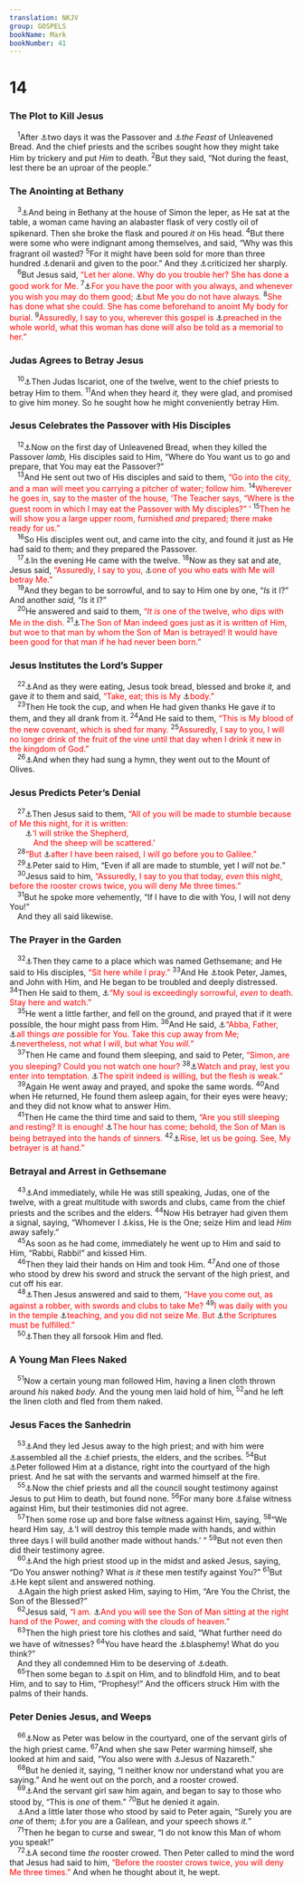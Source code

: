 ```yaml
---
translation: NKJV
group: GOSPELS
bookName: Mark 
bookNumber: 41
---
```


<div class="title"><h1>14</h1><h3>The Plot to Kill Jesus</h3></div>
<span class="verse mac_14_1"> <sup>1</sup>After <a data-toggle="tooltip" data-placement="bottom" title="Matt. 26:2–5; Luke 22:1, 2; John 11:55; 13:1">⚓</a>two days it was the Passover and <a data-toggle="tooltip" data-placement="bottom" title="Ex. 12:1–27; Mark 14:12">⚓</a><i>the</i> <i>Feast</i> of Unleavened Bread. And the chief priests and the scribes sought how they might take Him by trickery and put <i>Him</i> to death. </span>
<span class="verse mac_14_2"><sup>2</sup>But they said, “Not during the feast, lest there be an uproar of the people.”<br/></span>
<div class="title"><h3>The Anointing at Bethany</h3></div>
<span class="verse mac_14_3"> <sup>3</sup><a data-toggle="tooltip" data-placement="bottom" title="Matt. 26:6; Luke 7:37; John 12:1, 3">⚓</a>And being in Bethany at the house of Simon the leper, as He sat at the table, a woman came having an alabaster flask of very costly oil of spikenard. Then she broke the flask and poured <i>it</i> on His head. </span>
<span class="verse mac_14_4"><sup>4</sup>But there were some who were indignant among themselves, and said, “Why was this fragrant oil wasted? </span>
<span class="verse mac_14_5"><sup>5</sup>For it might have been sold for more than three hundred <a data-toggle="tooltip" data-placement="bottom" title="Matt. 18:28; Mark 12:15">⚓</a>denarii and given to the poor.” And they <a data-toggle="tooltip" data-placement="bottom" title="Matt. 20:11; John 6:61">⚓</a>criticized her sharply.<br/></span>
<span class="verse mac_14_6"> <sup>6</sup>But Jesus said, <font color="red">“Let her alone. Why do you trouble her? She has done a good work for Me.</font></span>
<span class="verse mac_14_7"><sup>7</sup><a data-toggle="tooltip" data-placement="bottom" title="Deut. 15:11; Matt. 26:11; John 12:8">⚓</a><font color="red">For you have the poor with you always, and whenever you wish you may do them good; </font><a data-toggle="tooltip" data-placement="bottom" title="(John 7:33; 8:21; 14:2, 12; 16:10, 17, 28)">⚓</a><font color="red">but Me you do not have always.</font></span>
<span class="verse mac_14_8"><sup>8</sup><font color="red">She has done what she could. She has come beforehand to anoint My body for burial.</font></span>
<span class="verse mac_14_9"><sup>9</sup><font color="red">Assuredly, I say to you, wherever this gospel is </font><a data-toggle="tooltip" data-placement="bottom" title="Matt. 28:19, 20; Mark 16:15; Luke 24:47">⚓</a><font color="red">preached in the whole world, what this woman has done will also be told as a memorial to her.”</font><br/></span>
<div class="title"><h3>Judas Agrees to Betray Jesus</h3></div>
<span class="verse mac_14_10"> <sup>10</sup><a data-toggle="tooltip" data-placement="bottom" title="Ps. 41:9; 55:12–14; Matt. 10:2–4">⚓</a>Then Judas Iscariot, one of the twelve, went to the chief priests to betray Him to them. </span>
<span class="verse mac_14_11"><sup>11</sup>And when they heard <i>it,</i> they were glad, and promised to give him money. So he sought how he might conveniently betray Him.<br/></span>
<div class="title"><h3>Jesus Celebrates the Passover with His Disciples</h3></div>
<span class="verse mac_14_12"> <sup>12</sup><a data-toggle="tooltip" data-placement="bottom" title="Ex. 12:8; Matt. 26:17–19; Luke 22:7–13">⚓</a>Now on the first day of Unleavened Bread, when they killed the Passover <i>lamb,</i> His disciples said to Him, “Where do You want us to go and prepare, that You may eat the Passover?”<br/></span>
<span class="verse mac_14_13"> <sup>13</sup>And He sent out two of His disciples and said to them, <font color="red">“Go into the city, and a man will meet you carrying a pitcher of water; follow him.</font></span>
<span class="verse mac_14_14"><sup>14</sup><font color="red">Wherever he goes in, say to the master of the house, ‘The Teacher says, “Where is the guest room in which I may eat the Passover with My disciples?” ’</font></span>
<span class="verse mac_14_15"><sup>15</sup><font color="red">Then he will show you a large upper room, furnished <i>and</i> prepared; there make ready for us.”</font><br/></span>
<span class="verse mac_14_16"> <sup>16</sup>So His disciples went out, and came into the city, and found it just as He had said to them; and they prepared the Passover.<br/></span>
<span class="verse mac_14_17"> <sup>17</sup><a data-toggle="tooltip" data-placement="bottom" title="Matt. 26:20–24; Luke 22:14, 21–23">⚓</a>In the evening He came with the twelve. </span>
<span class="verse mac_14_18"><sup>18</sup>Now as they sat and ate, Jesus said, <font color="red">“Assuredly, I say to you, </font><a data-toggle="tooltip" data-placement="bottom" title="Ps. 41:9; Matt. 26:46; Mark 14:42; John 6:70, 71; 13:18">⚓</a><font color="red">one of you who eats with Me will betray Me.”</font><br/></span>
<span class="verse mac_14_19"> <sup>19</sup>And they began to be sorrowful, and to say to Him one by one, “<i>Is</i> it I?” And another <i>said,</i> “<i>Is</i> it I?”<br/></span>
<span class="verse mac_14_20"> <sup>20</sup>He answered and said to them, <font color="red">“<i>It is</i> one of the twelve, who dips with Me in the dish.</font></span>
<span class="verse mac_14_21"><sup>21</sup><a data-toggle="tooltip" data-placement="bottom" title="Matt. 26:24; Luke 22:22; Acts 1:16–20">⚓</a><font color="red">The Son of Man indeed goes just as it is written of Him, but woe to that man by whom the Son of Man is betrayed! It would have been good for that man if he had never been born.”</font><br/></span>
<div class="title"><h3>Jesus Institutes the Lord’s Supper</h3></div>
<span class="verse mac_14_22"> <sup>22</sup><a data-toggle="tooltip" data-placement="bottom" title="Matt. 26:26–29; Luke 22:17–20; 1 Cor. 11:23–25">⚓</a>And as they were eating, Jesus took bread, blessed and broke <i>it,</i> and gave <i>it</i> to them and said, <font color="red">“Take, eat; this is My </font><a data-toggle="tooltip" data-placement="bottom" title="(1 Pet. 2:24)">⚓</a><font color="red">body.”</font><br/></span>
<span class="verse mac_14_23"> <sup>23</sup>Then He took the cup, and when He had given thanks He gave <i>it</i> to them, and they all drank from it. </span>
<span class="verse mac_14_24"><sup>24</sup>And He said to them, <font color="red">“This is My blood of the new covenant, which is shed for many.</font></span>
<span class="verse mac_14_25"><sup>25</sup><font color="red">Assuredly, I say to you, I will no longer drink of the fruit of the vine until that day when I drink it new in the kingdom of God.”</font><br/></span>
<span class="verse mac_14_26"> <sup>26</sup><a data-toggle="tooltip" data-placement="bottom" title="Matt. 26:30">⚓</a>And when they had sung a hymn, they went out to the Mount of Olives.<br/></span>
<div class="title"><h3>Jesus Predicts Peter’s Denial</h3></div>
<span class="verse mac_14_27"> <sup>27</sup><a data-toggle="tooltip" data-placement="bottom" title="Matt. 26:31–35; Mark 14:50; John 16:32">⚓</a>Then Jesus said to them, <font color="red">“All of you will be made to stumble because of Me this night, for it is written:</font><br/>  <a data-toggle="tooltip" data-placement="bottom" title="(Is. 53:5, 10); Zech. 13:7">⚓</a><font color="red">‘I will strike the Shepherd,</font><br/>   <font color="red">And the sheep will be scattered.’</font><br/></span>
<span class="verse mac_14_28"> <sup>28</sup><font color="red">“But </font><a data-toggle="tooltip" data-placement="bottom" title="Matt. 28:16; Mark 16:7; John 21:1">⚓</a><font color="red">after I have been raised, I will go before you to Galilee.”</font><br/></span>
<span class="verse mac_14_29"> <sup>29</sup><a data-toggle="tooltip" data-placement="bottom" title="Matt. 26:33, 34; Luke 22:33, 34; John 13:37, 38">⚓</a>Peter said to Him, “Even if all are made to stumble, yet I <i>will</i> not <i>be.</i>”<br/></span>
<span class="verse mac_14_30"> <sup>30</sup>Jesus said to him, <font color="red">“Assuredly, I say to you that today, <i>even</i> this night, before the rooster crows twice, you will deny Me three times.”</font><br/></span>
<span class="verse mac_14_31"> <sup>31</sup>But he spoke more vehemently, “If I have to die with You, I will not deny You!”<br/> And they all said likewise.<br/></span>
<div class="title"><h3>The Prayer in the Garden</h3></div>
<span class="verse mac_14_32"> <sup>32</sup><a data-toggle="tooltip" data-placement="bottom" title="Matt. 26:36–46; Luke 22:40–46; John 18:1">⚓</a>Then they came to a place which was named Gethsemane; and He said to His disciples, <font color="red">“Sit here while I pray.”</font></span>
<span class="verse mac_14_33"><sup>33</sup>And He <a data-toggle="tooltip" data-placement="bottom" title="Mark 5:37; 9:2; 13:3">⚓</a>took Peter, James, and John with Him, and He began to be troubled and deeply distressed. </span>
<span class="verse mac_14_34"><sup>34</sup>Then He said to them, <a data-toggle="tooltip" data-placement="bottom" title="Is. 53:3, 4; Matt. 26:38; John 12:27">⚓</a><font color="red">“My soul is exceedingly sorrowful, <i>even</i> to death. Stay here and watch.”</font><br/></span>
<span class="verse mac_14_35"> <sup>35</sup>He went a little farther, and fell on the ground, and prayed that if it were possible, the hour might pass from Him. </span>
<span class="verse mac_14_36"><sup>36</sup>And He said, <a data-toggle="tooltip" data-placement="bottom" title="Rom. 8:15; Gal. 4:6">⚓</a><font color="red">“Abba, Father, </font><a data-toggle="tooltip" data-placement="bottom" title="(Heb. 5:7)">⚓</a><font color="red">all things <i>are</i> possible for You. Take this cup away from Me; </font><a data-toggle="tooltip" data-placement="bottom" title="Is. 50:5; John 5:30; 6:38">⚓</a><font color="red">nevertheless, not what I will, but what You <i>will.</i>”</font><br/></span>
<span class="verse mac_14_37"> <sup>37</sup>Then He came and found them sleeping, and said to Peter, <font color="red">“Simon, are you sleeping? Could you not watch one hour?</font></span>
<span class="verse mac_14_38"><sup>38</sup><a data-toggle="tooltip" data-placement="bottom" title="Luke 21:36">⚓</a><font color="red">Watch and pray, lest you enter into temptation. </font><a data-toggle="tooltip" data-placement="bottom" title="(Rom. 7:18, 21–24; Gal. 5:17)">⚓</a><font color="red">The spirit indeed <i>is</i> willing, but the flesh <i>is</i> weak.”</font><br/></span>
<span class="verse mac_14_39"> <sup>39</sup>Again He went away and prayed, and spoke the same words. </span>
<span class="verse mac_14_40"><sup>40</sup>And when He returned, He found them asleep again, for their eyes were heavy; and they did not know what to answer Him.<br/></span>
<span class="verse mac_14_41"> <sup>41</sup>Then He came the third time and said to them, <font color="red">“Are you still sleeping and resting? It is enough! </font><a data-toggle="tooltip" data-placement="bottom" title="John 13:1; 17:1">⚓</a><font color="red">The hour has come; behold, the Son of Man is being betrayed into the hands of sinners.</font></span>
<span class="verse mac_14_42"><sup>42</sup><a data-toggle="tooltip" data-placement="bottom" title="Matt. 26:46; Mark 14:18; Luke 9:44; John 13:21; 18:1, 2">⚓</a><font color="red">Rise, let us be going. See, My betrayer is at hand.”</font><br/></span>
<div class="title"><h3>Betrayal and Arrest in Gethsemane</h3></div>
<span class="verse mac_14_43"> <sup>43</sup><a data-toggle="tooltip" data-placement="bottom" title="Ps. 3:1; Matt. 26:47–56; Luke 22:47–53; John 18:3–11">⚓</a>And immediately, while He was still speaking, Judas, one of the twelve, with a great multitude with swords and clubs, came from the chief priests and the scribes and the elders. </span>
<span class="verse mac_14_44"><sup>44</sup>Now His betrayer had given them a signal, saying, “Whomever I <a data-toggle="tooltip" data-placement="bottom" title="(Prov. 27:6)">⚓</a>kiss, He is the One; seize Him and lead <i>Him</i> away safely.”<br/></span>
<span class="verse mac_14_45"> <sup>45</sup>As soon as he had come, immediately he went up to Him and said to Him, “Rabbi, Rabbi!” and kissed Him.<br/></span>
<span class="verse mac_14_46"> <sup>46</sup>Then they laid their hands on Him and took Him. </span>
<span class="verse mac_14_47"><sup>47</sup>And one of those who stood by drew his sword and struck the servant of the high priest, and cut off his ear.<br/></span>
<span class="verse mac_14_48"> <sup>48</sup><a data-toggle="tooltip" data-placement="bottom" title="Matt. 26:55; Luke 22:52">⚓</a>Then Jesus answered and said to them, <font color="red">“Have you come out, as against a robber, with swords and clubs to take Me?</font></span>
<span class="verse mac_14_49"><sup>49</sup><font color="red">I was daily with you in the temple </font><a data-toggle="tooltip" data-placement="bottom" title="Matt. 21:23">⚓</a><font color="red">teaching, and you did not seize Me. But </font><a data-toggle="tooltip" data-placement="bottom" title="Ps. 22:6; Is. 53:7; Luke 22:37; 24:44">⚓</a><font color="red">the Scriptures must be fulfilled.”</font><br/></span>
<span class="verse mac_14_50"> <sup>50</sup><a data-toggle="tooltip" data-placement="bottom" title="Ps. 88:8; Zech. 13:7; Matt. 26:31; Mark 14:27">⚓</a>Then they all forsook Him and fled.<br/></span>
<div class="title"><h3>A Young Man Flees Naked</h3></div>
<span class="verse mac_14_51"> <sup>51</sup>Now a certain young man followed Him, having a linen cloth thrown around <i>his</i> naked <i>body.</i> And the young men laid hold of him, </span>
<span class="verse mac_14_52"><sup>52</sup>and he left the linen cloth and fled from them naked.<br/></span>
<div class="title"><h3>Jesus Faces the Sanhedrin</h3></div>
<span class="verse mac_14_53"> <sup>53</sup><a data-toggle="tooltip" data-placement="bottom" title="Matt. 26:57–68; Mark 10:33; Luke 22:54; John 18:12, 13, 19–24">⚓</a>And they led Jesus away to the high priest; and with him were <a data-toggle="tooltip" data-placement="bottom" title="Mark 15:1">⚓</a>assembled all the <a data-toggle="tooltip" data-placement="bottom" title="Matt. 16:21; 27:12; Luke 9:22; 23:23; John 7:32; 18:3; 19:6">⚓</a>chief priests, the elders, and the scribes. </span>
<span class="verse mac_14_54"><sup>54</sup>But <a data-toggle="tooltip" data-placement="bottom" title="John 18:15">⚓</a>Peter followed Him at a distance, right into the courtyard of the high priest. And he sat with the servants and warmed himself at the fire.<br/></span>
<span class="verse mac_14_55"> <sup>55</sup><a data-toggle="tooltip" data-placement="bottom" title="Matt. 26:59">⚓</a>Now the chief priests and all the council sought testimony against Jesus to put Him to death, but found none. </span>
<span class="verse mac_14_56"><sup>56</sup>For many bore <a data-toggle="tooltip" data-placement="bottom" title="Ex. 20:16; Ps. 27:12; 35:11; Prov. 6:16–19; 19:5">⚓</a>false witness against Him, but their testimonies did not agree.<br/></span>
<span class="verse mac_14_57"> <sup>57</sup>Then some rose up and bore false witness against Him, saying, </span>
<span class="verse mac_14_58"><sup>58</sup>“We heard Him say, <a data-toggle="tooltip" data-placement="bottom" title="Matt. 26:61; Mark 15:29; John 2:19; (2 Cor. 5:1)">⚓</a>‘I will destroy this temple made with hands, and within three days I will build another made without hands.’ ” </span>
<span class="verse mac_14_59"><sup>59</sup>But not even then did their testimony agree.<br/></span>
<span class="verse mac_14_60"> <sup>60</sup><a data-toggle="tooltip" data-placement="bottom" title="Matt. 26:62; Mark 15:3–5">⚓</a>And the high priest stood up in the midst and asked Jesus, saying, “Do You answer nothing? What <i>is</i> <i>it</i> these men testify against You?” </span>
<span class="verse mac_14_61"><sup>61</sup>But <a data-toggle="tooltip" data-placement="bottom" title="Is. 53:7; John 19:9; Acts 8:32; (1 Pet. 2:23)">⚓</a>He kept silent and answered nothing.<br/> <a data-toggle="tooltip" data-placement="bottom" title="Matt. 26:63; Luke 22:67–71">⚓</a>Again the high priest asked Him, saying to Him, “Are You the Christ, the Son of the Blessed?”<br/></span>
<span class="verse mac_14_62"> <sup>62</sup>Jesus said, <font color="red">“I am. </font><a data-toggle="tooltip" data-placement="bottom" title="Matt. 24:30; 26:64; Luke 22:69">⚓</a><font color="red">And you will see the Son of Man sitting at the right hand of the Power, and coming with the clouds of heaven.”</font><br/></span>
<span class="verse mac_14_63"> <sup>63</sup>Then the high priest tore his clothes and said, “What further need do we have of witnesses? </span>
<span class="verse mac_14_64"><sup>64</sup>You have heard the <a data-toggle="tooltip" data-placement="bottom" title="John 10:33, 36">⚓</a>blasphemy! What do you think?”<br/> And they all condemned Him to be deserving of <a data-toggle="tooltip" data-placement="bottom" title="Matt. 20:18; Mark 10:33; John 19:7">⚓</a>death.<br/></span>
<span class="verse mac_14_65"> <sup>65</sup>Then some began to <a data-toggle="tooltip" data-placement="bottom" title="Job 16:10; Is. 50:6; 52:14; Lam. 3:30; Mark 10:34; Luke 18:32">⚓</a>spit on Him, and to blindfold Him, and to beat Him, and to say to Him, “Prophesy!” And the officers struck Him with the palms of their hands.<br/></span>
<div class="title"><h3>Peter Denies Jesus, and Weeps</h3></div>
<span class="verse mac_14_66"> <sup>66</sup><a data-toggle="tooltip" data-placement="bottom" title="Matt. 26:58, 69–75; Luke 22:55–62; John 18:16–18, 25–27">⚓</a>Now as Peter was below in the courtyard, one of the servant girls of the high priest came. </span>
<span class="verse mac_14_67"><sup>67</sup>And when she saw Peter warming himself, she looked at him and said, “You also were with <a data-toggle="tooltip" data-placement="bottom" title="Mark 10:47; John 1:45; Acts 10:38">⚓</a>Jesus of Nazareth.”<br/></span>
<span class="verse mac_14_68"> <sup>68</sup>But he denied it, saying, “I neither know nor understand what you are saying.” And he went out on the porch, and a rooster crowed.<br/></span>
<span class="verse mac_14_69"> <sup>69</sup><a data-toggle="tooltip" data-placement="bottom" title="Matt. 26:71; Luke 22:58; John 18:25">⚓</a>And the servant girl saw him again, and began to say to those who stood by, “This is <i>one</i> of them.” </span>
<span class="verse mac_14_70"><sup>70</sup>But he denied it again.<br/> <a data-toggle="tooltip" data-placement="bottom" title="Matt. 26:73; Luke 22:59; John 18:26">⚓</a>And a little later those who stood by said to Peter again, “Surely you are <i>one</i> of them; <a data-toggle="tooltip" data-placement="bottom" title="Acts 2:7">⚓</a>for you are a Galilean, and your speech shows <i>it.</i>”<br/></span>
<span class="verse mac_14_71"> <sup>71</sup>Then he began to curse and swear, “I do not know this Man of whom you speak!”<br/></span>
<span class="verse mac_14_72"> <sup>72</sup><a data-toggle="tooltip" data-placement="bottom" title="Matt. 26:75; Mark 14:30; Luke 22:34; John 13:38">⚓</a>A second time <i>the</i> rooster crowed. Then Peter called to mind the word that Jesus had said to him, <font color="red">“Before the rooster crows twice, you will deny Me three times.”</font> And when he thought about it, he wept.<br/></span>
